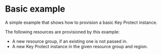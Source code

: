 # Basic example

A simple example that shows how to provision a basic Key Protect instance.

The following resources are provisioned by this example:
 - A new resource group, if an existing one is not passed in.
 - A new Key Protect instance in the given resource group and region.

